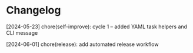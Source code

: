 # Changelog

[2024-05-23] chore(self-improve): cycle 1 – added YAML task helpers and CLI message

[2024-06-01] chore(release): add automated release workflow

